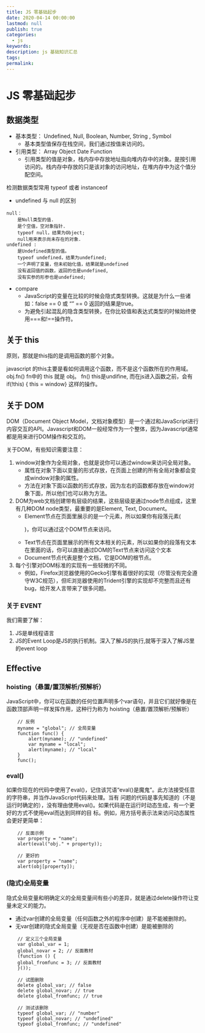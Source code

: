```yaml
---
title: JS 零基础起步
date: 2020-04-14 00:00:00
lastmod: null
publish: true
categories: 
  - js
keywords: 
description: js 基础知识汇总
tags: 
permalink:
---
```


# JS 零基础起步

## 数据类型
- 基本类型： Undefined, Null, Boolean, Number, String , Symbol
    + 基本类型值保存在栈空间，我们通过按值来访问的。
- 引用类型： Array Object Date Function
    + 引用类型的值是对象，栈内存中存放地址指向堆内存中的对象。是按引用访问的。栈内存中存放的只是该对象的访问地址，在堆内存中为这个值分配空间。

检测数据类型常用 typeof 或者 instanceof

- undefined 与 null 的区别
```
null：
    是Null类型的值.
    是个空值，空对象指针.
    typeof null，结果为Object;
    null用来表示尚未存在的对象.
undefined :
    是Undefined类型的值。
    typeof undefined，结果为undefined;
    一个声明了变量，但未初始化值，结果就是undefined
    没有返回值的函数，返回的也是undefined,
    没有实参的形参也是undefined;
```

- compare
    + JavaScript的变量在比较的时候会隐式类型转换。这就是为什么一些诸如：false == 0 或 “” == 0 返回的结果是true。
    + 为避免引起混乱的隐含类型转换，在你比较值和表达式类型的时候始终使用===和!==操作符。

## 关于 this 
原则，那就是this指的是调用函数的那个对象。

javascript 的this主要是看如何调用这个函数，而不是这个函数所在的作用域。obj.fn() fn中的 this 就是 obj。 fn() this是undifine, 而在js进入函数之前，会有 if(!this) { this = window} 这样的操作。

## 关于 DOM
DOM（Document Object Model，文档对象模型）是一个通过和JavaScript进行内容交互的API。Javascript和DOM一般经常作为一个整体，因为Javascript通常都是用来进行DOM操作和交互的。

关于DOM，有些知识需要注意：
1. window对象作为全局对象，也就是说你可以通过window来访问全局对象。
    - 属性在对象下面以变量的形式存放，在页面上创建的所有全局对象都会变成window对象的属性。
    - 方法在对象下面以函数的形式存放，因为左右的函数都存放在window对象下面，所以他们也可以称为方法。
2. DOM为web文档创建带有层级的结果，这些层级是通过node节点组成，这里有几种DOM node类型，最重要的是Element, Text, Document。
    - Element节点在页面里展示的是一个元素，所以如果你有段落元素(<p>)，你可以通过这个DOM节点来访问。
    - Text节点在页面里展示的所有文本相关的元素，所以如果你的段落有文本在里面的话，你可以直接通过DOM的Text节点来访问这个文本
    - Document节点代表是整个文档，它是DOM的根节点。
3. 每个引擎对DOM标准的实现有一些轻微的不同。
    - 例如，Firefox浏览器使用的Gecko引擎有着很好的实现（尽管没有完全遵守W3C规范），但IE浏览器使用的Trident引擎的实现却不完整而且还有bug，给开发人言带来了很多问题。

### 关于 EVENT
我们需要了解：
1. JS是单线程语言
2. JS的Event Loop是JS的执行机制。深入了解JS的执行,就等于深入了解JS里的event loop


## Effective
### hoisting（悬置/置顶解析/预解析）
JavaScript中，你可以在函数的任何位置声明多个var语句，并且它们就好像是在函数顶部声明一样发挥作用，这种行为称为 hoisting（悬置/置顶解析/预解析）
```
    // 反例
    myname = "global"; // 全局变量
    function func() {
        alert(myname); // "undefined"
        var myname = "local";
        alert(myname); // "local"
    }
    func();
```

### eval()
如果你现在的代码中使用了eval()，记住该咒语“eval()是魔鬼”。此方法接受任意的字符串，并当作JavaScript代码来处理。当有 问题的代码是事先知道的（不是运行时确定的），没有理由使用eval()。如果代码是在运行时动态生成，有一个更好的方式不使用eval而达到同样的目 标。例如，用方括号表示法来访问动态属性会更好更简单：
```
    // 反面示例
    var property = "name";
    alert(eval("obj." + property));

    // 更好的
    var property = "name";
    alert(obj[property]);
```

### (隐式)全局变量
隐式全局变量和明确定义的全局变量间有些小的差异，就是通过delete操作符让变量未定义的能力。
- 通过var创建的全局变量（任何函数之外的程序中创建）是不能被删除的。
- 无var创建的隐式全局变量（无视是否在函数中创建）是能被删除的
```
    // 定义三个全局变量
    var global_var = 1;
    global_novar = 2; // 反面教材
    (function () {
    global_fromfunc = 3; // 反面教材
    }());

    // 试图删除
    delete global_var; // false
    delete global_novar; // true
    delete global_fromfunc; // true

    // 测试该删除
    typeof global_var; // "number"
    typeof global_novar; // "undefined"
    typeof global_fromfunc; // "undefined"
```

